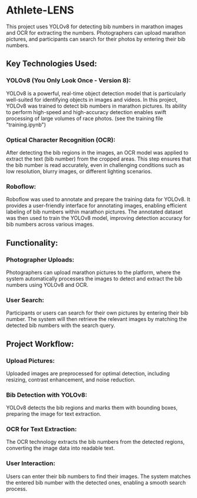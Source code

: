 ﻿# Athlete-LENS
 
This project uses YOLOv8 for detecting bib numbers in marathon images and OCR for extracting the numbers. Photographers can upload marathon pictures, and participants can search for their photos by entering their bib numbers.

## Key Technologies Used:

### YOLOv8 (You Only Look Once - Version 8):
YOLOv8 is a powerful, real-time object detection model that is particularly well-suited for identifying objects in images and videos. In this project, YOLOv8 was trained to detect bib numbers in marathon pictures. Its ability to perform high-speed and high-accuracy detection enables swift processing of large volumes of race photos. (see the training file "training.ipynb")

### Optical Character Recognition (OCR):
After detecting the bib regions in the images, an OCR model was applied to extract the text (bib number) from the cropped areas. This step ensures that the bib number is read accurately, even in challenging conditions such as low resolution, blurry images, or different lighting scenarios.

### Roboflow:
Roboflow was used to annotate and prepare the training data for YOLOv8. It provides a user-friendly interface for annotating images, enabling efficient labeling of bib numbers within marathon pictures. The annotated dataset was then used to train the YOLOv8 model, improving detection accuracy for bib numbers across various images.

## Functionality:

### Photographer Uploads:
Photographers can upload marathon pictures to the platform, where the system automatically processes the images to detect and extract the bib numbers using YOLOv8 and OCR.

### User Search:
Participants or users can search for their own pictures by entering their bib number. The system will then retrieve the relevant images by matching the detected bib numbers with the search query.

## Project Workflow:

### Upload Pictures:
Uploaded images are preprocessed for optimal detection, including resizing, contrast enhancement, and noise reduction.

### Bib Detection with YOLOv8:
YOLOv8 detects the bib regions and marks them with bounding boxes, preparing the image for text extraction.

### OCR for Text Extraction:
The OCR technology extracts the bib numbers from the detected regions, converting the image data into readable text.

### User Interaction:
Users can enter their bib numbers to find their images. The system matches the entered bib number with the detected ones, enabling a smooth search process.
